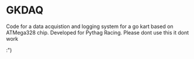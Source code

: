 # GKDAQ
Code for a data acquistion and logging system for a go kart based on ATMega328 chip. Developed for Pythag Racing.
Please dont use this it dont work

:")
